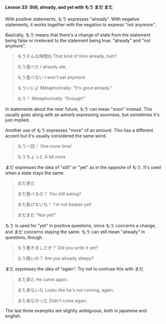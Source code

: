#### Lesson 33: Still, already, and yet with もう まだ また


With positive statements, もう expresses "already". With negative statements, it works together with the negation to express "not anymore".


Basically, もう means that there's a change of state from the statement being false or irrelevant to the statement being true: "already" and "not anymore".


> もうそんな時間ね That kind of time already, huh?  
> > もう食べた I already ate.  
> > もう食べない I won't eat anymore.  
> > もういいよ Metaphorically: "It's good already."  
> > もう！ Metaphorically: "Enough!"

In statements about the near future, もう can mean "soon" instead. This usually goes along with an adverb expressing soonness, but sometimes it's just implied.


Another use of もう expresses "more" of an amount. This has a different accent but it's usually considered the same word.


> もう一回！ One more time!  
> > もうちょっと A bit more

まだ expresses the idea of "still" or "yet" as in the opposite of もう. It's used when a state stays the same.


> まだ来た  
> > まだ食べるの？ You still eating?  
> > まだ負けないな！ I'm not beaten yet!  
> > まだまだ "Not yet!"

もう is used for "yet" in positive questions, since もう concerns a change, and まだ concerns staying the same. もう can still mean "already" in questions, though.


> もう書きましたか？ Did you write it yet?  
> > もう眠いの？ Are you already sleepy?

また expresses the idea of "again". Try not to confuse this with まだ.


> また来た He came again.  
> > また来ないな Looks like he's not coming, again.  
> > また来なかった Didn't come again.

The last three examples are slightly ambiguous, both in japanese and english.



